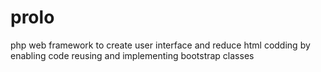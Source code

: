 # prolo
php web framework to create user interface and reduce html codding by enabling code reusing and implementing bootstrap classes
